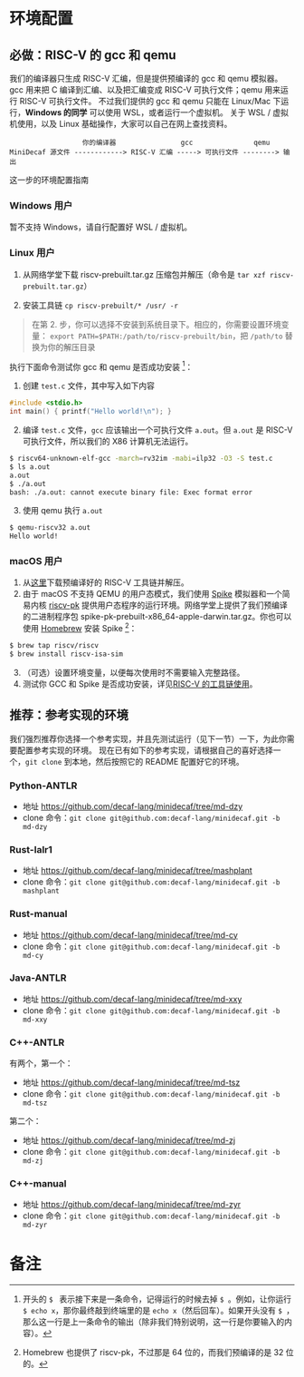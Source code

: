 # 环境配置

## 必做：RISC-V 的 gcc 和 qemu

我们的编译器只生成 RISC-V 汇编，但是提供预编译的 gcc 和 qemu 模拟器。
gcc 用来把 C 编译到汇编、以及把汇编变成 RISC-V 可执行文件；qemu 用来运行 RISC-V 可执行文件。
不过我们提供的 gcc 和 qemu 只能在 Linux/Mac 下运行，**Windows 的同学** 可以使用 WSL，或者运行一个虚拟机。
关于 WSL / 虚拟机使用，以及 Linux 基础操作，大家可以自己在网上查找资料。

```
                  你的编译器                gcc               qemu
MiniDecaf 源文件 ------------> RISC-V 汇编 -----> 可执行文件 --------> 输出
```

这一步的环境配置指南

### Windows 用户

暂不支持 Windows，请自行配置好 WSL / 虚拟机。

### Linux 用户

1. 从网络学堂下载 riscv-prebuilt.tar.gz 压缩包并解压（命令是 `tar xzf riscv-prebuilt.tar.gz`）

2. 安装工具链 `cp riscv-prebuilt/* /usr/ -r`

> 在第 2. 步，你可以选择不安装到系统目录下。相应的，你需要设置环境变量：
> `export PATH=$PATH:/path/to/riscv-prebuilt/bin`，把 `/path/to` 替换为你的解压目录

执行下面命令测试你 gcc 和 qemu 是否成功安装 [^1]：
1. 创建 `test.c` 文件，其中写入如下内容
```c
#include <stdio.h>
int main() { printf("Hello world!\n"); }
```

2. 编译 `test.c` 文件，`gcc` 应该输出一个可执行文件 `a.out`。但 `a.out` 是 RISC-V 可执行文件，所以我们的 X86 计算机无法运行。
```bash
$ riscv64-unknown-elf-gcc -march=rv32im -mabi=ilp32 -O3 -S test.c
$ ls a.out
a.out
$ ./a.out
bash: ./a.out: cannot execute binary file: Exec format error
```

3. 使用 qemu 执行 `a.out`
```bash
$ qemu-riscv32 a.out
Hello world!
```

### macOS 用户

1. 从[这里](https://static.dev.sifive.com/dev-tools/riscv64-unknown-elf-gcc-8.3.0-2020.04.0-x86_64-apple-darwin.tar.gz)下载预编译好的 RISC-V 工具链并解压。
2. 由于 macOS 不支持 QEMU 的用户态模式，我们使用 [Spike](https://github.com/riscv/riscv-isa-sim) 模拟器和一个简易内核 [riscv-pk](https://github.com/riscv/riscv-pk) 提供用户态程序的运行环境。网络学堂上提供了我们预编译的二进制程序包 spike-pk-prebuilt-x86_64-apple-darwin.tar.gz。你也可以使用 [Homebrew](https://brew.sh/) 安装 Spike [^2]：
```bash
$ brew tap riscv/riscv
$ brew install riscv-isa-sim
```

3. （可选）设置环境变量，以便每次使用时不需要输入完整路径。
4. 测试你 GCC 和 Spike 是否成功安装，详见[RISC-V 的工具链使用](./riscv.md)。

## 推荐：参考实现的环境
我们强烈推荐你选择一个参考实现，并且先测试运行（见下一节）一下，为此你需要配置参考实现的环境。
现在已有如下的参考实现，请根据自己的喜好选择一个，`git clone` 到本地，然后按照它的 README 配置好它的环境。

### Python-ANTLR
* 地址 https://github.com/decaf-lang/minidecaf/tree/md-dzy
* clone 命令：`git clone git@github.com:decaf-lang/minidecaf.git -b md-dzy`

### Rust-lalr1
* 地址 https://github.com/decaf-lang/minidecaf/tree/mashplant
* clone 命令：`git clone git@github.com:decaf-lang/minidecaf.git -b mashplant`

### Rust-manual
* 地址 https://github.com/decaf-lang/minidecaf/tree/md-cy
* clone 命令：`git clone git@github.com:decaf-lang/minidecaf.git -b md-cy`

### Java-ANTLR
* 地址 https://github.com/decaf-lang/minidecaf/tree/md-xxy
* clone 命令：`git clone git@github.com:decaf-lang/minidecaf.git -b md-xxy`

### C++-ANTLR
有两个，第一个：
* 地址 https://github.com/decaf-lang/minidecaf/tree/md-tsz
* clone 命令：`git clone git@github.com:decaf-lang/minidecaf.git -b md-tsz`

第二个：
* 地址 https://github.com/decaf-lang/minidecaf/tree/md-zj
* clone 命令：`git clone git@github.com:decaf-lang/minidecaf.git -b md-zj`

### C++-manual
* 地址 https://github.com/decaf-lang/minidecaf/tree/md-zyr
* clone 命令：`git clone git@github.com:decaf-lang/minidecaf.git -b md-zyr`


# 备注
[^1]: 开头的 `$ ` 表示接下来是一条命令，记得运行的时候去掉 `$ `。例如，让你运行 `$ echo x`，那你最终敲到终端里的是 `echo x`（然后回车）。如果开头没有 `$ `，那么这一行是上一条命令的输出（除非我们特别说明，这一行是你要输入的内容）。

[^2]: Homebrew 也提供了 riscv-pk，不过那是 64 位的，而我们预编译的是 32 位的。
